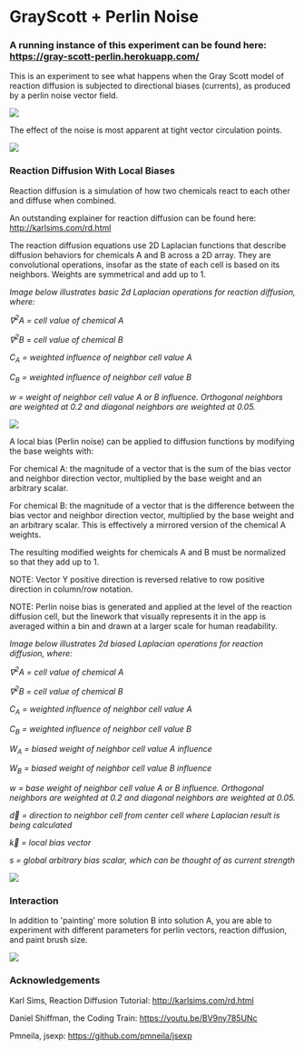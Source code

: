 # GrayScott + Perlin Noise

### A running instance of this experiment can be found here: https://gray-scott-perlin.herokuapp.com/

This is an experiment to see what happens when the Gray Scott model of reaction diffusion is subjected to directional biases (currents), as produced by a perlin noise vector field.

![](https://github.com/jimothy001/GrayScottPlus/blob/main/gifs/singularity.gif)

The effect of the noise is most apparent at tight vector circulation points.

![](https://github.com/jimothy001/GrayScottPlus/blob/main/gifs/singularityZoom.gif)

### Reaction Diffusion With Local Biases

Reaction diffusion is a simulation of how two chemicals react to each other and diffuse when combined. 

An outstanding explainer for reaction diffusion can be found here: http://karlsims.com/rd.html

The reaction diffusion equations use 2D Laplacian functions that describe diffusion behaviors for chemicals A and B across a 2D array. They are convolutional  operations, insofar as the state of each cell is based on its neighbors. Weights are symmetrical and add up to 1.

*Image below illustrates basic 2d Laplacian operations for reaction diffusion, where:*

*∇<sup>2</sup>A = cell value of chemical A*

*∇<sup>2</sup>B = cell value of chemical B*

*C<sub>A</sub> = weighted influence of neighbor cell value A*

*C<sub>B</sub> = weighted influence of neighbor cell value B*

*w = weight of neighbor cell value A or B influence. Orthogonal neighbors are weighted at 0.2 and diagonal neighbors are weighted at 0.05.*

![](https://github.com/jimothy001/GrayScottPlus/blob/main/pngs/convolutionBasic.png)

A local bias (Perlin noise) can be applied to diffusion functions by modifying the base weights with:

For chemical A: the magnitude of a vector that is the sum of the bias vector and neighbor direction vector, multiplied by the base weight and an arbitrary scalar.

For chemical B: the magnitude of a vector that is the difference between the bias vector and neighbor direction vector, multiplied by the base weight and an arbitrary scalar. This is effectively a mirrored version of the chemical A weights.

The resulting modified weights for chemicals A and B must be normalized so that they add up to 1.

NOTE: Vector Y positive direction is reversed relative to row positive direction in column/row notation.

NOTE: Perlin noise bias is generated and applied at the level of the reaction diffusion cell, but the linework that visually represents it in the app is averaged within a bin and drawn at a larger scale for human readability.

*Image below illustrates 2d biased Laplacian operations for reaction diffusion, where:*

*∇<sup>2</sup>A = cell value of chemical A*

*∇<sup>2</sup>B = cell value of chemical B*

*C<sub>A</sub> = weighted influence of neighbor cell value A*

*C<sub>B</sub> = weighted influence of neighbor cell value B*

*W<sub>A</sub> = biased weight of neighbor cell value A influence*

*W<sub>B</sub> = biased weight of neighbor cell value B influence*

*w = base weight of neighbor cell value A or B influence. Orthogonal neighbors are weighted at 0.2 and diagonal neighbors are weighted at 0.05.*

*$\vec{d}$ = direction to neighbor cell from center cell where Laplacian result is being calculated*

*$\vec{k}$ = local bias vector*

*s = global arbitrary bias scalar, which can be thought of as current strength*

![](https://github.com/jimothy001/GrayScottPlus/blob/main/pngs/convolutionBiased.png)

### Interaction

In addition to 'painting' more solution B into solution A, you are able to experiment with different parameters for perlin vectors, reaction diffusion, and paint brush size.

![](https://github.com/jimothy001/GrayScottPlus/blob/main/gifs/paint.gif)

### Acknowledgements

Karl Sims, Reaction Diffusion Tutorial: http://karlsims.com/rd.html

Daniel Shiffman, the Coding Train: https://youtu.be/BV9ny785UNc

Pmneila, jsexp: https://github.com/pmneila/jsexp
